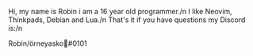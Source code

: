 Hi, my name is Robin i am a 16 year old programmer./n
I like Neovim, Thinkpads, Debian and Lua./n
That's it if you have questions my Discord is:/n

Robin/örneyasko💅#0101
